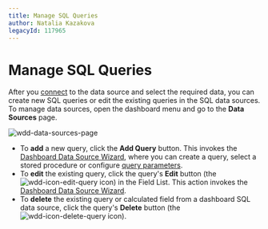 ```yaml
---
title: Manage SQL Queries
author: Natalia Kazakova
legacyId: 117965
---
```

# Manage SQL Queries
After you [connect](../connect-to-an-existing-data-source.md) to the data source and select the required data, you can create new SQL queries or edit the existing queries in the SQL data sources. To manage data sources, open the dashboard menu and go to the **Data Sources** page.

![wdd-data-sources-page](../../../../images/img124589.png)
* To **add** a new query, click the **Add Query** button. This invokes the [Dashboard Data Source Wizard](../../ui-elements/dialogs-and-wizards/dashboard-data-source-wizard.md), where you can create a query, select a stored procedure or configure [query parameters](pass-query-parameters.md).
* To **edit** the existing query, click the query's **Edit** button (the ![wdd-icon-edit-query](../../../../images/img125497.png) icon) in the Field List. This action invokes the [Dashboard Data Source Wizard](../../ui-elements/dialogs-and-wizards/dashboard-data-source-wizard.md).
* To **delete** the existing query or calculated field from a dashboard SQL data source, click the query's **Delete** button (the ![wdd-icon-delete-query](../../../../images/img125498.png) icon).